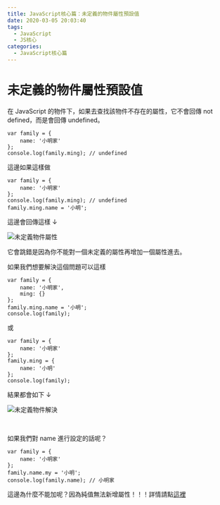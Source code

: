 ```yaml
---
title: JavaScript核心篇：未定義的物件屬性預設值
date: 2020-03-05 20:03:40
tags:
  - JavaScript
  - JS核心
categories: 
  - JavaScript核心篇
---
```



# 未定義的物件屬性預設值

在 JavaScript 的物件下，如果去查找該物件不存在的屬性，它不會回傳 not defined，而是會回傳 undefined。

```
var family = {
    name: '小明家'
};
console.log(family.ming); // undefined
```

這邊如果這樣做

```
var family = {
    name: '小明家'
};
console.log(family.ming); // undefined
family.ming.name = '小明';
```

這邊會回傳這樣 ↓

![未定義物件屬性](https://firebasestorage.googleapis.com/v0/b/cheetoblog-8edf4.appspot.com/o/JS%EF%BC%9A%E6%A0%B8%E5%BF%83%E7%AF%87%2F%E6%9C%AA%E5%AE%9A%E7%BE%A9%E7%89%A9%E4%BB%B6%E5%B1%AC%E6%80%A7.jpg?alt=media&token=83f55d92-3526-4f69-94fb-82505d0717ee)

它會跳錯是因為你不能對一個未定義的屬性再增加一個屬性進去。

如果我們想要解決這個問題可以這樣

```
var family = {
    name: '小明家',
    ming: {}
};
family.ming.name = '小明';
console.log(family);
```

或

```
var family = {
    name: '小明家'
};
family.ming = {
    name: '小明'
};
console.log(family);
```

結果都會如下 ↓

![未定義物件解決](https://firebasestorage.googleapis.com/v0/b/cheetoblog-8edf4.appspot.com/o/JS%EF%BC%9A%E6%A0%B8%E5%BF%83%E7%AF%87%2F%E6%9C%AA%E5%AE%9A%E7%BE%A9%E7%89%A9%E4%BB%B6%E8%A7%A3%E6%B1%BA%E6%96%B9%E6%B3%95.jpg?alt=media&token=f719539f-fac1-4ce2-8936-20665d88f229)

<br>

如果我們對 name 進行設定的話呢？

```
var family = {
    name: '小明家'
};
family.name.my = '小明';
console.log(family.name); // 小明家
```

這邊為什麼不能加呢？因為純值無法新增屬性！！！詳情請點[這裡](https://hoongyuu.github.io/cheeto.github.io/2020/03/05/2020-03-05-JavaScript%E6%A0%B8%E5%BF%83%E7%AF%87%EF%BC%9A%E7%89%A9%E4%BB%B6%E8%88%87%E7%B4%94%E5%80%BC)


